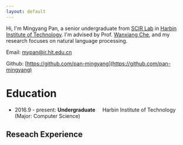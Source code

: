 ```yaml
---
layout: default
---
```


Hi, I'm Mingyang Pan, a senior undergraduate from [SCIR Lab](http://ir.hit.edu.cn) in [Harbin Institute of Technology](http://www.hit.edu.cn). I'm advised by Prof. [Wanxiang Che](http://ir.hit.edu.cn/~car/), and my research focuses on natural language processing.

Email: mypan@ir.hit.edu.cn

Github: [https://github.com/pan-mingyang](https://github.com/pan-mingyang)

# Education

* 2016.9 - present: **Undergraduate** 
&nbsp;&nbsp;&nbsp;&nbsp;Harbin Institute of Technology (Major: Computer Science)

## Reseach Experience

